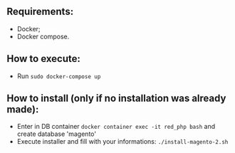 ## Requirements:
* Docker;
* Docker compose.

## How to execute:
* Run ```sudo docker-compose up```

## How to install (only if no installation was already made):
* Enter in DB container ``` docker container exec -it red_php bash ``` and create database 'magento'
* Execute installer and fill with your informations: ``` ./install-magento-2.sh ```


